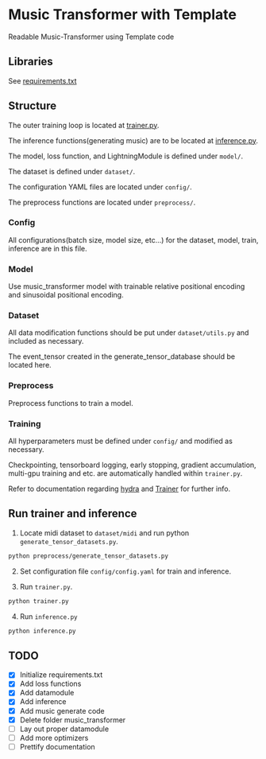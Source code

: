 # Music Transformer with Template
Readable Music-Transformer using Template code

## Libraries

See [requirements.txt](requirements.txt)

## Structure

The outer training loop is located at [trainer.py](trainer.py).

The inference functions(generating music) are to be located at [inference.py](inference.py).

The model, loss function, and LightningModule is defined under `model/`.

The dataset is defined under `dataset/`.

The configuration YAML files are located under `config/`.

The preprocess functions are located under `preprocess/`.

### Config

All configurations(batch size, model size, etc...) for the dataset, model, train, inference are in this file.


### Model

Use music_transformer model with trainable relative positional encoding and sinusoidal positional encoding.

### Dataset

All data modification functions should be put under `dataset/utils.py` and included as necessary.

The event_tensor created in the generate_tensor_database should be located here.

### Preprocess

Preprocess functions to train a model. 

### Training

All hyperparameters must be defined under `config/` and modified as necessary.

Checkpointing, tensorboard logging, early stopping, gradient accumulation, multi-gpu training and etc. are automatically handled within `trainer.py`.

Refer to documentation regarding [hydra](https://hydra.cc) and [Trainer](https://pytorch-lightning.readthedocs.io/en/stable/trainer.html) for further info.

## Run trainer and inference

1. Locate midi dataset to `dataset/midi` and run python `generate_tensor_datasets.py`.

```bash
python preprocess/generate_tensor_datasets.py
```

2. Set configuration file `config/config.yaml` for train and inference.

3. Run `trainer.py`.

```bash
python trainer.py
```

4. Run `inference.py`

```bash
python inference.py
```

## TODO

 - [x] Initialize requirements.txt
 - [x] Add loss functions
 - [x] Add datamodule
 - [x] Add inference
 - [x] Add music generate code 
 - [x] Delete folder music_transformer
 - [ ] Lay out proper datamodule
 - [ ] Add more optimizers
 - [ ] Prettify documentation
